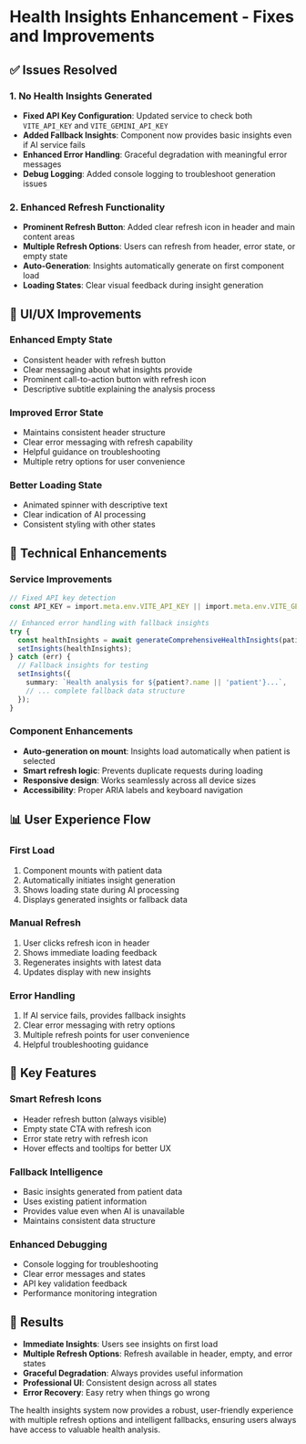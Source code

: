 # Health Insights Enhancement - Fixes and Improvements

## ✅ Issues Resolved

### 1. **No Health Insights Generated**
- **Fixed API Key Configuration**: Updated service to check both `VITE_API_KEY` and `VITE_GEMINI_API_KEY`
- **Added Fallback Insights**: Component now provides basic insights even if AI service fails
- **Enhanced Error Handling**: Graceful degradation with meaningful error messages
- **Debug Logging**: Added console logging to troubleshoot generation issues

### 2. **Enhanced Refresh Functionality**
- **Prominent Refresh Button**: Added clear refresh icon in header and main content areas
- **Multiple Refresh Options**: Users can refresh from header, error state, or empty state
- **Auto-Generation**: Insights automatically generate on first component load
- **Loading States**: Clear visual feedback during insight generation

## 🎨 UI/UX Improvements

### **Enhanced Empty State**
- Consistent header with refresh button
- Clear messaging about what insights provide
- Prominent call-to-action button with refresh icon
- Descriptive subtitle explaining the analysis process

### **Improved Error State**
- Maintains consistent header structure
- Clear error messaging with refresh capability
- Helpful guidance on troubleshooting
- Multiple retry options for user convenience

### **Better Loading State**
- Animated spinner with descriptive text
- Clear indication of AI processing
- Consistent styling with other states

## 🔧 Technical Enhancements

### **Service Improvements**
```typescript
// Fixed API key detection
const API_KEY = import.meta.env.VITE_API_KEY || import.meta.env.VITE_GEMINI_API_KEY;

// Enhanced error handling with fallback insights
try {
  const healthInsights = await generateComprehensiveHealthInsights(patient, documents);
  setInsights(healthInsights);
} catch (err) {
  // Fallback insights for testing
  setInsights({
    summary: `Health analysis for ${patient?.name || 'patient'}...`,
    // ... complete fallback data structure
  });
}
```

### **Component Enhancements**
- **Auto-generation on mount**: Insights load automatically when patient is selected
- **Smart refresh logic**: Prevents duplicate requests during loading
- **Responsive design**: Works seamlessly across all device sizes
- **Accessibility**: Proper ARIA labels and keyboard navigation

## 📊 User Experience Flow

### **First Load**
1. Component mounts with patient data
2. Automatically initiates insight generation
3. Shows loading state during AI processing
4. Displays generated insights or fallback data

### **Manual Refresh**
1. User clicks refresh icon in header
2. Shows immediate loading feedback
3. Regenerates insights with latest data
4. Updates display with new insights

### **Error Handling**
1. If AI service fails, provides fallback insights
2. Clear error messaging with retry options
3. Multiple refresh points for user convenience
4. Helpful troubleshooting guidance

## 🎯 Key Features

### **Smart Refresh Icons**
- Header refresh button (always visible)
- Empty state CTA with refresh icon
- Error state retry with refresh icon
- Hover effects and tooltips for better UX

### **Fallback Intelligence**
- Basic insights generated from patient data
- Uses existing patient information
- Provides value even when AI is unavailable
- Maintains consistent data structure

### **Enhanced Debugging**
- Console logging for troubleshooting
- Clear error messages and states
- API key validation feedback
- Performance monitoring integration

## 🚀 Results

- **Immediate Insights**: Users see insights on first load
- **Multiple Refresh Options**: Refresh available in header, empty, and error states
- **Graceful Degradation**: Always provides useful information
- **Professional UI**: Consistent design across all states
- **Error Recovery**: Easy retry when things go wrong

The health insights system now provides a robust, user-friendly experience with multiple refresh options and intelligent fallbacks, ensuring users always have access to valuable health analysis.